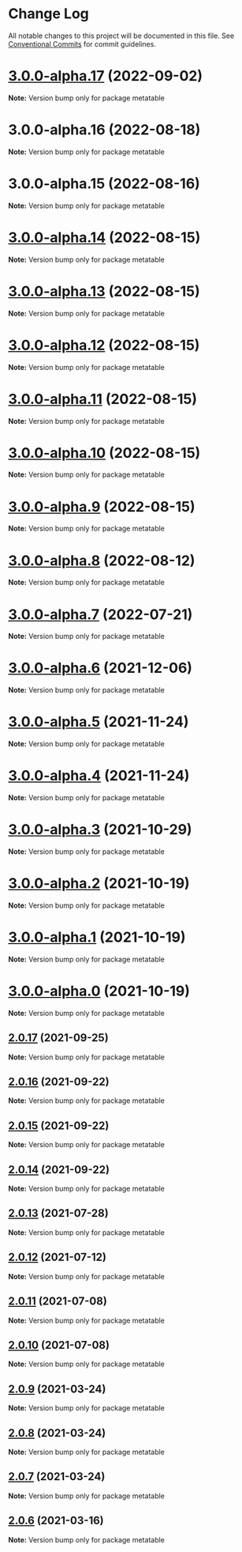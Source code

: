 # Change Log

All notable changes to this project will be documented in this file.
See [Conventional Commits](https://conventionalcommits.org) for commit guidelines.

# [3.0.0-alpha.17](https://github.com/flsy/meta/compare/metatable@3.0.0-alpha.16...metatable@3.0.0-alpha.17) (2022-09-02)

**Note:** Version bump only for package metatable





# 3.0.0-alpha.16 (2022-08-18)

**Note:** Version bump only for package metatable





# 3.0.0-alpha.15 (2022-08-16)

**Note:** Version bump only for package metatable





# [3.0.0-alpha.14](https://github.com/flsy/meta/compare/metatable@3.0.0-alpha.13...metatable@3.0.0-alpha.14) (2022-08-15)

**Note:** Version bump only for package metatable





# [3.0.0-alpha.13](https://github.com/flsy/meta/compare/metatable@3.0.0-alpha.12...metatable@3.0.0-alpha.13) (2022-08-15)

**Note:** Version bump only for package metatable





# [3.0.0-alpha.12](https://github.com/flsy/meta/compare/metatable@3.0.0-alpha.11...metatable@3.0.0-alpha.12) (2022-08-15)

**Note:** Version bump only for package metatable





# [3.0.0-alpha.11](https://github.com/flsy/meta/compare/metatable@3.0.0-alpha.10...metatable@3.0.0-alpha.11) (2022-08-15)

**Note:** Version bump only for package metatable





# [3.0.0-alpha.10](https://github.com/flsy/meta/compare/metatable@3.0.0-alpha.9...metatable@3.0.0-alpha.10) (2022-08-15)

**Note:** Version bump only for package metatable





# [3.0.0-alpha.9](https://github.com/flsy/meta/compare/metatable@3.0.0-alpha.8...metatable@3.0.0-alpha.9) (2022-08-15)

**Note:** Version bump only for package metatable





# [3.0.0-alpha.8](https://github.com/flsy/meta/compare/metatable@3.0.0-alpha.7...metatable@3.0.0-alpha.8) (2022-08-12)

**Note:** Version bump only for package metatable





# [3.0.0-alpha.7](https://github.com/flsy/meta/compare/metatable@3.0.0-alpha.6...metatable@3.0.0-alpha.7) (2022-07-21)

**Note:** Version bump only for package metatable





# [3.0.0-alpha.6](https://github.com/flsy/meta/compare/metatable@3.0.0-alpha.5...metatable@3.0.0-alpha.6) (2021-12-06)

**Note:** Version bump only for package metatable





# [3.0.0-alpha.5](https://github.com/flsy/meta/compare/metatable@3.0.0-alpha.4...metatable@3.0.0-alpha.5) (2021-11-24)

**Note:** Version bump only for package metatable





# [3.0.0-alpha.4](https://github.com/flsy/meta/compare/metatable@3.0.0-alpha.3...metatable@3.0.0-alpha.4) (2021-11-24)

**Note:** Version bump only for package metatable





# [3.0.0-alpha.3](https://github.com/flsy/meta/compare/metatable@3.0.0-alpha.2...metatable@3.0.0-alpha.3) (2021-10-29)

**Note:** Version bump only for package metatable





# [3.0.0-alpha.2](https://github.com/flsy/meta/compare/metatable@3.0.0-alpha.1...metatable@3.0.0-alpha.2) (2021-10-19)

**Note:** Version bump only for package metatable





# [3.0.0-alpha.1](https://github.com/flsy/meta/compare/metatable@3.0.0-alpha.0...metatable@3.0.0-alpha.1) (2021-10-19)

**Note:** Version bump only for package metatable





# [3.0.0-alpha.0](https://github.com/flsy/meta/compare/metatable@3.0.0...metatable@3.0.0-alpha.0) (2021-10-19)

**Note:** Version bump only for package metatable





## [2.0.17](https://github.com/flsy/meta/compare/metatable@2.0.16...metatable@2.0.17) (2021-09-25)

**Note:** Version bump only for package metatable





## [2.0.16](https://github.com/flsy/meta/compare/metatable@2.0.15...metatable@2.0.16) (2021-09-22)

**Note:** Version bump only for package metatable





## [2.0.15](https://github.com/flsy/meta/compare/metatable@2.0.14...metatable@2.0.15) (2021-09-22)

**Note:** Version bump only for package metatable





## [2.0.14](https://github.com/flsy/meta/compare/metatable@2.0.12...metatable@2.0.14) (2021-09-22)

**Note:** Version bump only for package metatable





## [2.0.13](https://github.com/flsy/meta/compare/metatable@2.0.12...metatable@2.0.13) (2021-07-28)

**Note:** Version bump only for package metatable





## [2.0.12](https://github.com/flsy/meta/compare/metatable@2.0.11...metatable@2.0.12) (2021-07-12)

**Note:** Version bump only for package metatable





## [2.0.11](https://github.com/flsy/meta/compare/metatable@2.0.10...metatable@2.0.11) (2021-07-08)

**Note:** Version bump only for package metatable





## [2.0.10](https://github.com/flsy/meta/compare/metatable@2.0.9...metatable@2.0.10) (2021-07-08)

**Note:** Version bump only for package metatable





## [2.0.9](https://github.com/flsy/meta/compare/metatable@2.0.8...metatable@2.0.9) (2021-03-24)

**Note:** Version bump only for package metatable





## [2.0.8](https://github.com/flsy/meta/compare/metatable@2.0.7...metatable@2.0.8) (2021-03-24)

**Note:** Version bump only for package metatable





## [2.0.7](https://github.com/flsy/meta/compare/metatable@2.0.6...metatable@2.0.7) (2021-03-24)

**Note:** Version bump only for package metatable





## [2.0.6](https://github.com/flsy/meta/compare/metatable@2.0.5...metatable@2.0.6) (2021-03-16)

**Note:** Version bump only for package metatable
